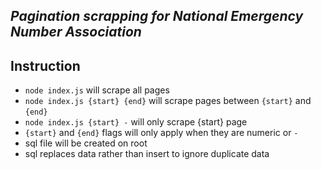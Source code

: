 
## _Pagination scrapping for National Emergency Number Association_


## Instruction

- `node index.js` will scrape all pages
- `node index.js {start} {end}` will scrape pages between `{start}` and `{end}`
- `node index.js {start} -` will only scrape {start} page
- `{start}` and `{end}` flags will only apply when they are numeric or `-`
- sql file will be created on root
- sql replaces data rather than insert to ignore duplicate data
